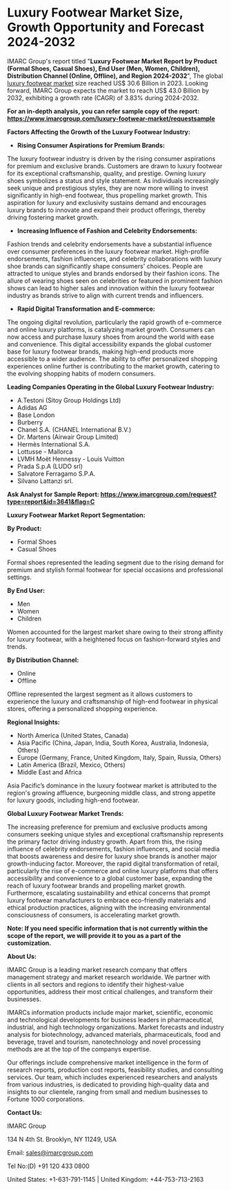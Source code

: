 ﻿# **Luxury Footwear Market Size, Growth Opportunity and Forecast 2024-2032**
IMARC Group's report titled "**Luxury Footwear Market Report by Product (Formal Shoes, Casual Shoes), End User (Men, Women, Children), Distribution Channel (Online, Offline), and Region 2024-2032**", The global [luxury footwear market](https://www.imarcgroup.com/luxury-footwear-market) size reached US$ 30.6 Billion in 2023. Looking forward, IMARC Group expects the market to reach US$ 43.0 Billion by 2032, exhibiting a growth rate (CAGR) of 3.83% during 2024-2032.

**For an in-depth analysis, you can refer sample copy of the report: <https://www.imarcgroup.com/luxury-footwear-market/requestsample>**

**Factors Affecting the Growth of the Luxury Footwear Industry:**

- **Rising Consumer Aspirations for Premium Brands:**

The luxury footwear industry is driven by the rising consumer aspirations for premium and exclusive brands. Customers are drawn to luxury footwear for its exceptional craftsmanship, quality, and prestige. Owning luxury shoes symbolizes a status and style statement. As individuals increasingly seek unique and prestigious styles, they are now more willing to invest significantly in high-end footwear, thus propelling market growth. This aspiration for luxury and exclusivity sustains demand and encourages luxury brands to innovate and expand their product offerings, thereby driving fostering market growth.

- **Increasing Influence of Fashion and Celebrity Endorsements:**

Fashion trends and celebrity endorsements have a substantial influence over consumer preferences in the luxury footwear market. High-profile endorsements, fashion influencers, and celebrity collaborations with luxury shoe brands can significantly shape consumers' choices. People are attracted to unique styles and brands endorsed by their fashion icons. The allure of wearing shoes seen on celebrities or featured in prominent fashion shows can lead to higher sales and innovation within the luxury footwear industry as brands strive to align with current trends and influencers.

- **Rapid Digital Transformation and E-commerce:**

The ongoing digital revolution, particularly the rapid growth of e-commerce and online luxury platforms, is catalyzing market growth. Consumers can now access and purchase luxury shoes from around the world with ease and convenience. This digital accessibility expands the global customer base for luxury footwear brands, making high-end products more accessible to a wider audience. The ability to offer personalized shopping experiences online further is contributing to the market growth, catering to the evolving shopping habits of modern consumers.

**Leading Companies Operating in the Global Luxury Footwear Industry:**

- A.Testoni (Sitoy Group Holdings Ltd)
- Adidas AG
- Base London
- Burberry
- Chanel S.A. (CHANEL International B.V.)
- Dr. Martens (Airwair Group Limited)
- Hermès International S.A.
- Lottusse - Mallorca
- LVMH Moët Hennessy - Louis Vuitton
- Prada S.p.A (LUDO srl)
- Salvatore Ferragamo S.P.A.
- Silvano Lattanzi srl.

**Ask Analyst for Sample Report: <https://www.imarcgroup.com/request?type=report&id=3641&flag=C>**

**Luxury Footwear Market Report Segmentation:**

**By Product:**

- Formal Shoes
- Casual Shoes

Formal shoes represented the leading segment due to the rising demand for premium and stylish formal footwear for special occasions and professional settings.

**By End User:**

- Men
- Women
- Children

Women accounted for the largest market share owing to their strong affinity for luxury footwear, with a heightened focus on fashion-forward styles and trends.

**By Distribution Channel:**

- Online
- Offline

Offline represented the largest segment as it allows customers to experience the luxury and craftsmanship of high-end footwear in physical stores, offering a personalized shopping experience.

**Regional Insights:**

- North America (United States, Canada)
- Asia Pacific (China, Japan, India, South Korea, Australia, Indonesia, Others)
- Europe (Germany, France, United Kingdom, Italy, Spain, Russia, Others)
- Latin America (Brazil, Mexico, Others)
- Middle East and Africa

Asia Pacific’s dominance in the luxury footwear market is attributed to the region's growing affluence, burgeoning middle class, and strong appetite for luxury goods, including high-end footwear.

**Global Luxury Footwear Market Trends:**

The increasing preference for premium and exclusive products among consumers seeking unique styles and exceptional craftsmanship represents the primary factor driving industry growth. Apart from this, the rising influence of celebrity endorsements, fashion influencers, and social media that boosts awareness and desire for luxury shoe brands is another major growth-inducing factor. Moreover, the rapid digital transformation of retail, particularly the rise of e-commerce and online luxury platforms that offers accessibility and convenience to a global customer base, expanding the reach of luxury footwear brands and propelling market growth. Furthermore, escalating sustainability and ethical concerns that prompt luxury footwear manufacturers to embrace eco-friendly materials and ethical production practices, aligning with the increasing environmental consciousness of consumers, is accelerating market growth.

**Note: If you need specific information that is not currently within the scope of the report, we will provide it to you as a part of the customization.**

**About Us:**

IMARC Group is a leading market research company that offers management strategy and market research worldwide. We partner with clients in all sectors and regions to identify their highest-value opportunities, address their most critical challenges, and transform their businesses.

IMARCs information products include major market, scientific, economic and technological developments for business leaders in pharmaceutical, industrial, and high technology organizations. Market forecasts and industry analysis for biotechnology, advanced materials, pharmaceuticals, food and beverage, travel and tourism, nanotechnology and novel processing methods are at the top of the companys expertise.

Our offerings include comprehensive market intelligence in the form of research reports, production cost reports, feasibility studies, and consulting services. Our team, which includes experienced researchers and analysts from various industries, is dedicated to providing high-quality data and insights to our clientele, ranging from small and medium businesses to Fortune 1000 corporations.

**Contact Us:**

IMARC Group

134 N 4th St. Brooklyn, NY 11249, USA

Email: sales@imarcgroup.com

Tel No:(D) +91 120 433 0800

United States: +1-631-791-1145 | United Kingdom: +44-753-713-2163
